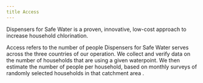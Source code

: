 ```yaml
---
title Access
---
```


Dispensers for Safe Water is a proven, innovative, low-cost approach to increase household chlorination.   


Access refers to the number of people Dispensers for Safe Water serves across the three countries of our operation. We collect and verify data on the number of households that are using a given waterpoint. We then estimate the number of people per household, based on monthly surveys of randomly selected households in that catchment area .
